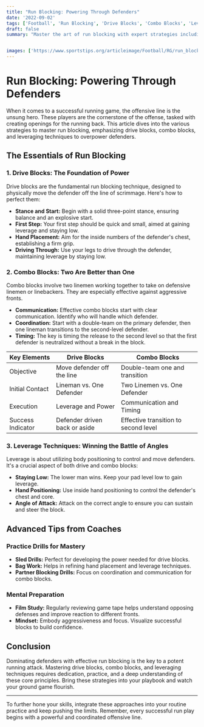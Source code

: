 ```yaml
---
title: "Run Blocking: Powering Through Defenders"
date: '2022-09-02'
tags: ['Football', 'Run Blocking', 'Drive Blocks', 'Combo Blocks', 'Leveraging', 'Offensive Line', 'Coaching Tips', 'Player Development', 'Sport Strategies']
draft: false
summary: "Master the art of run blocking with expert strategies including drive blocks, combo blocks, and leveraging techniques to dominate defenders."


images: ['https://www.sportstips.org/articleimage/Football/RG/run_blocking_powering_through_defenders.webp']
---
```


# Run Blocking: Powering Through Defenders

When it comes to a successful running game, the offensive line is the unsung hero. These players are the cornerstone of the offense, tasked with creating openings for the running back. This article dives into the various strategies to master run blocking, emphasizing drive blocks, combo blocks, and leveraging techniques to overpower defenders.

## The Essentials of Run Blocking

### 1. **Drive Blocks: The Foundation of Power**

Drive blocks are the fundamental run blocking technique, designed to physically move the defender off the line of scrimmage. Here's how to perfect them:

- **Stance and Start:** Begin with a solid three-point stance, ensuring balance and an explosive start.
- **First Step:** Your first step should be quick and small, aimed at gaining leverage and staying low.
- **Hand Placement:** Aim for the inside numbers of the defender's chest, establishing a firm grip.
- **Driving Through:** Use your legs to drive through the defender, maintaining leverage by staying low.

### 2. **Combo Blocks: Two Are Better than One**

Combo blocks involve two linemen working together to take on defensive linemen or linebackers. They are especially effective against aggressive fronts.

- **Communication:** Effective combo blocks start with clear communication. Identify who will handle which defender.
- **Coordination:** Start with a double-team on the primary defender, then one lineman transitions to the second-level defender.
- **Timing:** The key is timing the release to the second level so that the first defender is neutralized without a break in the block.

| Key Elements      | Drive Blocks                          | Combo Blocks                           |
|-------------------|---------------------------------------|----------------------------------------|
| Objective         | Move defender off the line            | Double-team one and transition         |
| Initial Contact   | Lineman vs. One Defender              | Two Linemen vs. One Defender           |
| Execution         | Leverage and Power                    | Communication and Timing               |
| Success Indicator | Defender driven back or aside         | Effective transition to second level   |

### 3. **Leverage Techniques: Winning the Battle of Angles**

Leverage is about utilizing body positioning to control and move defenders. It's a crucial aspect of both drive and combo blocks:

- **Staying Low:** The lower man wins. Keep your pad level low to gain leverage.
- **Hand Positioning:** Use inside hand positioning to control the defender's chest and core.
- **Angle of Attack:** Attack on the correct angle to ensure you can sustain and steer the block.

## Advanced Tips from Coaches

### **Practice Drills for Mastery**

- **Sled Drills:** Perfect for developing the power needed for drive blocks.
- **Bag Work:** Helps in refining hand placement and leverage techniques.
- **Partner Blocking Drills:** Focus on coordination and communication for combo blocks.

### **Mental Preparation**

- **Film Study:** Regularly reviewing game tape helps understand opposing defenses and improve reaction to different fronts.
- **Mindset:** Embody aggressiveness and focus. Visualize successful blocks to build confidence.

## Conclusion

Dominating defenders with effective run blocking is the key to a potent running attack. Mastering drive blocks, combo blocks, and leveraging techniques requires dedication, practice, and a deep understanding of these core principles. Bring these strategies into your playbook and watch your ground game flourish.

---

To further hone your skills, integrate these approaches into your routine practice and keep pushing the limits. Remember, every successful run play begins with a powerful and coordinated offensive line.